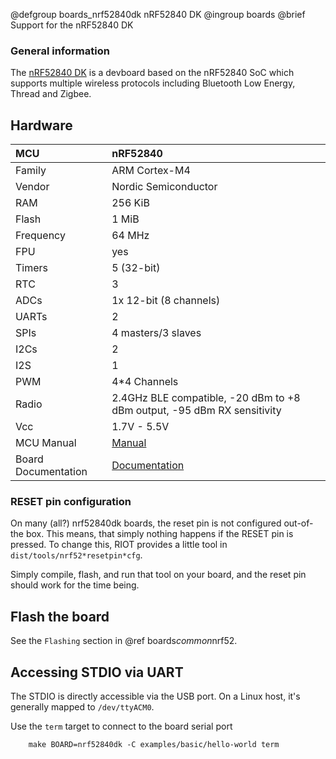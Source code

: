 @defgroup    boards_nrf52840dk nRF52840 DK
@ingroup     boards
@brief       Support for the nRF52840 DK

### General information

The [nRF52840 DK](https://www.nordicsemi.com/Products/Development-hardware/nRF52840-DK)
is a devboard based on the nRF52840 SoC which supports multiple wireless protocols
including Bluetooth Low Energy, Thread and Zigbee.

## Hardware

| MCU                   | nRF52840                                                                                                          |
|:--------------------- |:------------------------------------------------------------------------------------------------------------------|
| Family                | ARM Cortex-M4                                                                                                     |
| Vendor                | Nordic Semiconductor                                                                                              |
| RAM                   | 256 KiB                                                                                                           |
| Flash                 | 1 MiB                                                                                                             |
| Frequency             | 64 MHz                                                                                                            |
| FPU                   | yes                                                                                                               |
| Timers                | 5 (32-bit)                                                                                                        |
| RTC                   | 3                                                                                                                 |
| ADCs                  | 1x 12-bit (8 channels)                                                                                            |
| UARTs                 | 2                                                                                                                 |
| SPIs                  | 4 masters/3 slaves                                                                                                |
| I2Cs                  | 2                                                                                                                 |
| I2S                   | 1                                                                                                                 |
| PWM                   | 4*4 Channels                                                                                                      |
| Radio                 | 2.4GHz BLE compatible, -20 dBm to +8 dBm output, -95 dBm RX sensitivity                                           |
| Vcc                   | 1.7V - 5.5V                                                                                                       |
| MCU Manual            | [Manual](https://docs-be.nordicsemi.com/bundle/ps*nrf52840/attach/nRF52840*PS_v1.11.pdf)                          |
| Board Documentation   | [Documentation](https://docs.nordicsemi.com/bundle/ug*nrf52840*dk/page/UG/dk/intro.html)                          |

### RESET pin configuration

On many (all?) nrf52840dk boards, the reset pin is not configured out-of-the box.
This means, that simply nothing happens if the RESET pin is pressed. To change
this, RIOT provides a little tool in `dist/tools/nrf52*resetpin*cfg`.

Simply compile, flash, and run that tool on your board, and the reset pin should
work for the time being.

## Flash the board

See the `Flashing` section in @ref boards*common*nrf52.

## Accessing STDIO via UART

The STDIO is directly accessible via the USB port. On a Linux host, it's
generally mapped to `/dev/ttyACM0`.

Use the `term` target to connect to the board serial port<br/>
```
    make BOARD=nrf52840dk -C examples/basic/hello-world term
```
